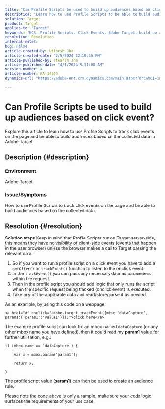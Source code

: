 ```yaml
---
title: "Can Profile Scripts be used to build up audiences based on click event?"
description: "Learn how to use Profile Scripts to be able to build audiences based on the collected data in Adobe Target."
solution: Target
product: Target
applies-to: "Target"
keywords: "KCS, Profile Scripts, Click Events, Adobe Target, build up audiences, onclick"
resolution: Resolution
internal-notes: 
bug: False
article-created-by: Utkarsh Jha
article-created-date: "2/5/2024 12:10:35 PM"
article-published-by: Utkarsh Jha
article-published-date: "4/1/2024 9:31:08 AM"
version-number: 4
article-number: KA-14550
dynamics-url: "https://adobe-ent.crm.dynamics.com/main.aspx?forceUCI=1&pagetype=entityrecord&etn=knowledgearticle&id=a16c748c-1fc4-ee11-9079-6045bd0065f9"

---
```

# Can Profile Scripts be used to build up audiences based on click event?


Explore this article to learn how to use Profile Scripts to track click events on the page and be able to build audiences based on the collected data in Adobe Target.

## Description {#description}


### Environment

Adobe Target

### Issue/Symptoms

How to use Profile Scripts to track click events on the page and be able to build audiences based on the collected data.


## Resolution {#resolution}


<b>Solution steps</b>
Keep in mind that Profile Scripts run on Target server-side, this means they have no visibility of client-side events (events that happen in the user browser) unless the browser makes a call to Target passing the relevant data.

1. So if you want to run a profile script on a click event you have to add a `getOffer()` or `trackEvent()` function to listen to the onclick event.
2. In the `trackEvent()` you can pass any necessary data as parameters within the request.
3. Then in the profile script you should add logic that only runs the script when the specific request being tracked (onclick event) is executed.
4. Take any of the applicable data and read/store/parse it as needed.


As an example, by using this code on a webpage:

`<a href="#" onclick="adobe.target.trackEvent({mbox:'dataCapture', params:{'param1':'value1'}});">click here</a>`

The example profile script can look for an mbox named `dataCapture` (or any other mbox name you have defined), then it could read my <b>param1</b> value for further utilization, e.g.:


```
if (mbox.name == 'dataCapture') {
```


`    var x = mbox.param('param1'); `

`    return x; `

`}`

The profile script value (<b>param1</b>) can then be used to create an audience rule.

Please note the code above is only a sample, make sure your code logic surfaces the requirements of your use case.
